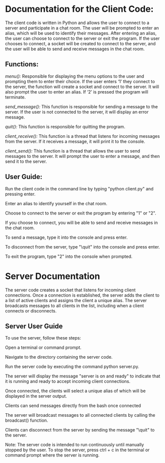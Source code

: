 # **Documentation for the Client Code:**

The client code is written in Python and allows the user to connect to a server and participate in a chat room. The user will be prompted to enter an alias, which will be used to identify their messages. After entering an alias, the user can choose to connect to the server or exit the program. If the user chooses to connect, a socket will be created to connect to the server, and the user will be able to send and receive messages in the chat room.

## **Functions**:
_menu():_
Responsible for displaying the menu options to the user and prompting them to enter their choice. If the user enters ‘1’ they connect to the server, the function will create a socket and connect to the server. It will also prompt the user to enter an alias. If ‘2’ is pressed the program will terminate.

_send_message():_
This function is responsible for sending a message to the server. If the user is not connected to the server, it will display an error message.

_quit():_
This function is responsible for quitting the program.

_client_receive():_
This function is a thread that listens for incoming messages from the server. If it receives a message, it will print it to the console.

_client_send():_
This function is a thread that allows the user to send messages to the server. It will prompt the user to enter a message, and then send it to the server.

## **User Guide:**
Run the client code in the command line by typing "python client.py" and pressing enter.

Enter an alias to identify yourself in the chat room.

Choose to connect to the server or exit the program by entering "1" or "2".

If you choose to connect, you will be able to send and receive messages in the chat room.

To send a message, type it into the console and press enter.

To disconnect from the server, type "\quit" into the console and press enter.

To exit the program, type "2" into the console when prompted.


# **Server Documentation**
The server code creates a socket that listens for incoming client connections. Once a connection is established, the server adds the client to a list of active clients and assigns the client a unique alias. The server broadcasts messages to all clients in the list, including when a client connects or disconnects.

## **Server User Guide**
To use the server, follow these steps:

Open a terminal or command prompt.

Navigate to the directory containing the server code.

Run the server code by executing the command python server.py.

The server will display the message "server is on and ready" to indicate that it is running and ready to accept incoming client connections.

Once connected, the clients will select a unique alias of which will be displayed in the server output.

Clients can send messages directly from the bash once connected

The server will broadcast messages to all connected clients by calling the broadcast() function.

Clients can disconnect from the server by sending the message "\quit" to the server.

Note: The server code is intended to run continuously until manually stopped by the user. To stop the server, press ctrl + c in the terminal or command prompt where the server is running.

